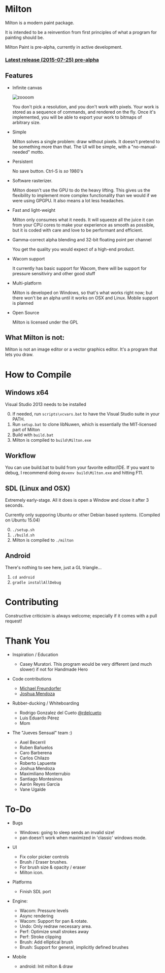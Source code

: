 Milton
======

Milton is a modern paint package.

It is intended to be a reinvention from first principles of what a program for painting should be.

Milton Paint is pre-alpha, currently in active development.

### [Latest release (2015-07-25) pre-alpha](https://github.com/serge-rgb/milton/releases/tag/prealpha001)

Features
--------

- Infinite canvas

    ![zoooom](http://i.imgur.com/fqOhPlr.gif)

    You don't pick a resolution, and you don't work with pixels.  Your work is
    stored as a sequence of commands, and rendered on the fly. Once it's
    implemented, you will be able to export your work to bitmaps of arbitrary
    size.

- Simple

    Milton solves a single problem: draw without pixels. It doesn't pretend to be
    something more than that. The UI will be simple, with a "no-manual-needed" motto.

- Persistent

    No save button. Ctrl-S is *so* 1980's

- Software rasterizer.

    Milton doesn't use the GPU to do the heavy lifting. This gives us the
    flexibility to implement more complex functionality than we would if we were
    using GPGPU. It also means a lot less headaches.

- Fast and light-weight

    Milton only consumes what it needs. It will squeeze all the juice it can from your
    CPU cores to make your experience as smooth as possible, but it is coded
    with care and love to be performant and efficient.

- Gamma-correct alpha blending and 32-bit floating point per channel

    You get the quality you would expect of a high-end product.

- Wacom support

    It currently has basic support for Wacom, there will be support for pressure
    sensitiviry and other good stuff

- Multi-platform

    Milton is developed on Windows, so that's what works right now; but there won't be an alpha until
    it works on OSX and Linux. Mobile support is planned

- Open Source

    Milton is licensed under the GPL


What Milton is not:
-------------------

Milton is not an image editor or a vector graphics editor. It's a program that lets you draw.

How to Compile
==============

Windows x64
-----------

Visual Studio 2013 needs to be installed

0. If needed, run `scripts\vcvars.bat` to have the Visual Studio suite in your PATH.
1. Run `setup.bat` to clone libNuwen, which is essentially the MIT-licensed part of Milton
2. Build with `build.bat`
3. Milton is compiled to `build\Milton.exe`

Workflow
--------

You can use build.bat to build from your favorite editor/IDE. If you want to
debug, I recommend doing `devenv build\Milton.exe` and hitting F11.


SDL (Linux and OSX)
-------------------

Extremely early-stage. All it does is open a Window and close it after 3 seconds.

Currently only supporing Ubuntu or other Debian based systems. (Compiled on Ubuntu 15.04)

0. `./setup.sh`
1. `./build.sh`
2. Milton is compiled to `./milton`

Android
-------

There's nothing to see here, just a GL triangle...

1. `cd android`
2. `gradle installAllDebug`


Contributing
============
Constructive criticisim is always welcome; especially if it comes with a pull request!

Thank You
=========

* Inspiration / Education
    * Casey Muratori. This program would be very different (and much slower) if not for Handmade Hero

* Code contributions
    * [Michael Freundorfer](https://github.com/mordecai154)
    * [Joshua Mendoza](https://github.com/jomendoz)

* Rubber-ducking / Whiteboarding
    * Rodrigo Gonzalez del Cueto [@rdelcueto](https://twitter.com/rdelcueto)
    * Luis Eduardo Pérez
    * Mom

* The "Jueves Sensual" team :)
    * Axel Becerril
    * Ruben Bañuelos
    * Caro Barberena
    * Carlos Chilazo
    * Roberto Lapuente
    * Joshua Mendoza
    * Maximiliano Monterrubio
    * Santiago Montesinos
    * Aarón Reyes García
    * Vane Ugalde


To-Do
=====

* Bugs
    * Windows: going to sleep sends an invalid size!
    * pan doesn't work when maximized in 'classic' windows mode.

* UI
    * Fix color picker controls
    * Brush / Eraser brushes.
    * For brush size & opacity / eraser
    * Milton icon.

* Platforms
    * Finish SDL port

* Engine:
    * Wacom: Pressure levels
    * Async rendering
    * Wacom: Support for pan & rotate.
    * Undo: Only redraw necessary area.
    * Perf: Optimize small strokes away
    * Perf: Stroke clipping
    * Brush: Add elliptical brush
    * Brush: Support for general, implicitly defined brushes

* Mobile
    * android: Init milton & draw
